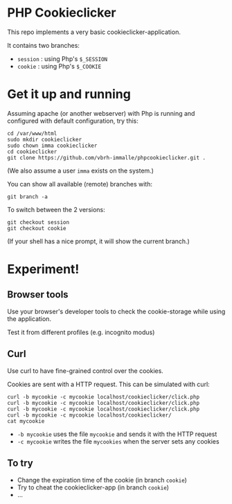 # PHP Cookieclicker

This repo implements a very basic cookieclicker-application.

It contains two branches:

- `session` : using Php's `$_SESSION`
- `cookie` : using Php's `$_COOKIE`

# Get it up and running

Assuming apache (or another webserver) with Php is running
and configured with default configuration, try this:

```
cd /var/www/html
sudo mkdir cookieclicker
sudo chown imma cookieclicker
cd cookieclicker
git clone https://github.com/vbrh-immalle/phpcookieclicker.git .
```

(We also assume a user `imma` exists on the system.)

You can show all available (remote) branches with:

```
git branch -a
```

To switch between the 2 versions:

```
git checkout session
git checkout cookie
```

(If your shell has a nice prompt, it will show the current branch.)

# Experiment!

## Browser tools

Use your browser's developer tools to check the cookie-storage
while using the application.

Test it from different profiles (e.g. incognito modus)

## Curl

Use curl to have fine-grained control over the cookies.

Cookies are sent with a HTTP request.
This can be simulated with curl:

```
curl -b mycookie -c mycookie localhost/cookieclicker/click.php
curl -b mycookie -c mycookie localhost/cookieclicker/click.php
curl -b mycookie -c mycookie localhost/cookieclicker/click.php
curl -b mycookie -c mycookie localhost/cookieclicker/
cat mycookie
```

- `-b mycookie` uses the file `mycookie` and sends it with the HTTP request
- `-c mycookie` writes the file `mycookies` when the server sets any cookies

## To try

- Change the expiration time of the cookie (in branch `cookie`)
- Try to cheat the cookieclicker-app (in branch `cookie`)
- ...
